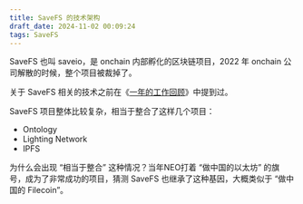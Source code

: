 ```yaml
---
title: SaveFS 的技术架构
draft_date: 2024-11-02 00:09:24
tags: SaveFS
---
```


SaveFS 也叫 saveio，是 onchain 内部孵化的区块链项目，2022 年 onchain 公司解散的时候，整个项目被裁掉了。

关于 SaveFS 相关的技术之前在《[一年的工作回顾](/2022/08/27/一年的工作回顾/)》中提到过。

SaveFS 项目整体比较复杂，相当于整合了这样几个项目：
- Ontology
- Lighting Network
- IPFS

为什么会出现 “相当于整合” 这种情况？当年NEO打着 “做中国的以太坊” 的旗号，成为了非常成功的项目，猜测 SaveFS 也继承了这种基因，大概类似于 “做中国的 Filecoin”。